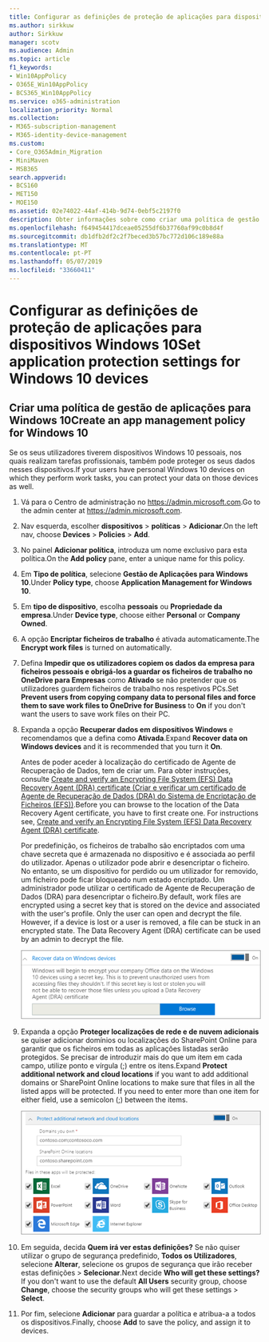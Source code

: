 ```yaml
---
title: Configurar as definições de proteção de aplicações para dispositivos Windows 10
ms.author: sirkkuw
author: Sirkkuw
manager: scotv
ms.audience: Admin
ms.topic: article
f1_keywords:
- Win10AppPolicy
- O365E_Win10AppPolicy
- BCS365_Win10AppPolicy
ms.service: o365-administration
localization_priority: Normal
ms.collection:
- M365-subscription-management
- M365-identity-device-management
ms.custom:
- Core_O365Admin_Migration
- MiniMaven
- MSB365
search.appverid:
- BCS160
- MET150
- MOE150
ms.assetid: 02e74022-44af-414b-9d74-0ebf5c2197f0
description: Obter informações sobre como criar uma política de gestão de aplicações e proteger os ficheiros de trabalho no Windows 10 dispositivos.
ms.openlocfilehash: f649454417dceae05255df6b37760af99c0b8d4f
ms.sourcegitcommit: db1dfb2df2c2f7beced3b57bc772d106c189e88a
ms.translationtype: MT
ms.contentlocale: pt-PT
ms.lasthandoff: 05/07/2019
ms.locfileid: "33660411"
---
```

# <a name="set-application-protection-settings-for-windows-10-devices"></a><span data-ttu-id="92f89-103">Configurar as definições de proteção de aplicações para dispositivos Windows 10</span><span class="sxs-lookup"><span data-stu-id="92f89-103">Set application protection settings for Windows 10 devices</span></span>

## <a name="create-an-app-management-policy-for-windows-10"></a><span data-ttu-id="92f89-104">Criar uma política de gestão de aplicações para Windows 10</span><span class="sxs-lookup"><span data-stu-id="92f89-104">Create an app management policy for Windows 10</span></span>

<span data-ttu-id="92f89-105">Se os seus utilizadores tiverem dispositivos Windows 10 pessoais, nos quais realizam tarefas profissionais, também pode proteger os seus dados nesses dispositivos.</span><span class="sxs-lookup"><span data-stu-id="92f89-105">If your users have personal Windows 10 devices on which they perform work tasks, you can protect your data on those devices as well.</span></span>
  
1. <span data-ttu-id="92f89-106">Vá para o Centro de administração no <a href="https://go.microsoft.com/fwlink/p/?linkid=837890" target="_blank">https://admin.microsoft.com</a>.</span><span class="sxs-lookup"><span data-stu-id="92f89-106">Go to the admin center at <a href="https://go.microsoft.com/fwlink/p/?linkid=837890" target="_blank">https://admin.microsoft.com</a>.</span></span> 
    
2. <span data-ttu-id="92f89-107">Nav esquerda, escolher **dispositivos** \> **políticas** \> **Adicionar**.</span><span class="sxs-lookup"><span data-stu-id="92f89-107">On the left nav, choose **Devices** \> **Policies** \> **Add**.</span></span>

3. <span data-ttu-id="92f89-108">No painel **Adicionar política**, introduza um nome exclusivo para esta política.</span><span class="sxs-lookup"><span data-stu-id="92f89-108">On the **Add policy** pane, enter a unique name for this policy.</span></span> 
    
4. <span data-ttu-id="92f89-109">Em **Tipo de política**, selecione **Gestão de Aplicações para Windows 10**.</span><span class="sxs-lookup"><span data-stu-id="92f89-109">Under **Policy type**, choose **Application Management for Windows 10**.</span></span>
    
5. <span data-ttu-id="92f89-110">Em **tipo de dispositivo**, escolha **pessoais** ou **Propriedade da empresa**.</span><span class="sxs-lookup"><span data-stu-id="92f89-110">Under **Device type**, choose either **Personal** or **Company Owned**.</span></span>
    
6. <span data-ttu-id="92f89-111">A opção **Encriptar ficheiros de trabalho** é ativada automaticamente.</span><span class="sxs-lookup"><span data-stu-id="92f89-111">The **Encrypt work files** is turned on automatically.</span></span> 
    
7. <span data-ttu-id="92f89-112">Defina **Impedir que os utilizadores copiem os dados da empresa para ficheiros pessoais e obrigá-los a guardar os ficheiros de trabalho no OneDrive para Empresas** como **Ativado** se não pretender que os utilizadores guardem ficheiros de trabalho nos respetivos PCs.</span><span class="sxs-lookup"><span data-stu-id="92f89-112">Set **Prevent users from copying company data to personal files and force them to save work files to OneDrive for Business** to **On** if you don't want the users to save work files on their PC.</span></span> 
    
9. <span data-ttu-id="92f89-113">Expanda a opção **Recuperar dados em dispositivos Windows** e recomendamos que a defina como **Ativada**.</span><span class="sxs-lookup"><span data-stu-id="92f89-113">Expand **Recover data on Windows devices** and it is recommended that you turn it **On**.</span></span>
    
    <span data-ttu-id="92f89-p101">Antes de poder aceder à localização do certificado de Agente de Recuperação de Dados, tem de criar um. Para obter instruções, consulte [Create and verify an Encrypting File System (EFS) Data Recovery Agent (DRA) certificate (Criar e verificar um certificado de Agente de Recuperação de Dados (DRA) do Sistema de Encriptação de Ficheiros (EFS))](https://go.microsoft.com/fwlink/p/?linkid=853700).</span><span class="sxs-lookup"><span data-stu-id="92f89-p101">Before you can browse to the location of the Data Recovery Agent certificate, you have to first create one. For instructions see, [Create and verify an Encrypting File System (EFS) Data Recovery Agent (DRA) certificate](https://go.microsoft.com/fwlink/p/?linkid=853700).</span></span>
    
    <span data-ttu-id="92f89-p102">Por predefinição, os ficheiros de trabalho são encriptados com uma chave secreta que é armazenada no dispositivo e é associada ao perfil do utilizador. Apenas o utilizador pode abrir e desencriptar o ficheiro. No entanto, se um dispositivo for perdido ou um utilizador for removido, um ficheiro pode ficar bloqueado num estado encriptado. Um administrador pode utilizar o certificado de Agente de Recuperação de Dados (DRA) para desencriptar o ficheiro.</span><span class="sxs-lookup"><span data-stu-id="92f89-p102">By default, work files are encrypted using a secret key that is stored on the device and associated with the user's profile. Only the user can open and decrypt the file. However, if a device is lost or a user is removed, a file can be stuck in an encrypted state. The Data Recovery Agent (DRA) certificate can be used by an admin to decrypt the file.</span></span>
    
    ![Browse to Data Recovery Agent certificate.](media/7d7d664f-b72f-4293-a3e7-d0fa7371366c.png)
  
10. <span data-ttu-id="92f89-p103">Expanda a opção **Proteger localizações de rede e de nuvem adicionais** se quiser adicionar domínios ou localizações do SharePoint Online para garantir que os ficheiros em todas as aplicações listadas serão protegidos. Se precisar de introduzir mais do que um item em cada campo, utilize ponto e vírgula (;) entre os itens.</span><span class="sxs-lookup"><span data-stu-id="92f89-p103">Expand **Protect additional network and cloud locations** if you want to add additional domains or SharePoint Online locations to make sure that files in all the listed apps will be protected. If you need to enter more than one item for either field, use a semicolon (;) between the items.</span></span>
    
    ![Expand Protect additional network and cloud locations, and enter domains or SharePoint Online sites you own.](media/7afaa0c7-ba53-456d-8c61-312c45e09625.png)
  
11. <span data-ttu-id="92f89-p104">Em seguida, decida **Quem irá ver estas definições?** Se não quiser utilizar o grupo de segurança predefinido, **Todos os Utilizadores**, selecione **Alterar**, selecione os grupos de segurança que irão receber estas definições \> **Selecionar**.</span><span class="sxs-lookup"><span data-stu-id="92f89-p104">Next decide **Who will get these settings?** If you don't want to use the default **All Users** security group, choose **Change**, choose the security groups who will get these settings \> **Select**.</span></span>
    
12. <span data-ttu-id="92f89-126">Por fim, selecione **Adicionar** para guardar a política e atribua-a a todos os dispositivos.</span><span class="sxs-lookup"><span data-stu-id="92f89-126">Finally, choose **Add** to save the policy, and assign it to devices.</span></span> 